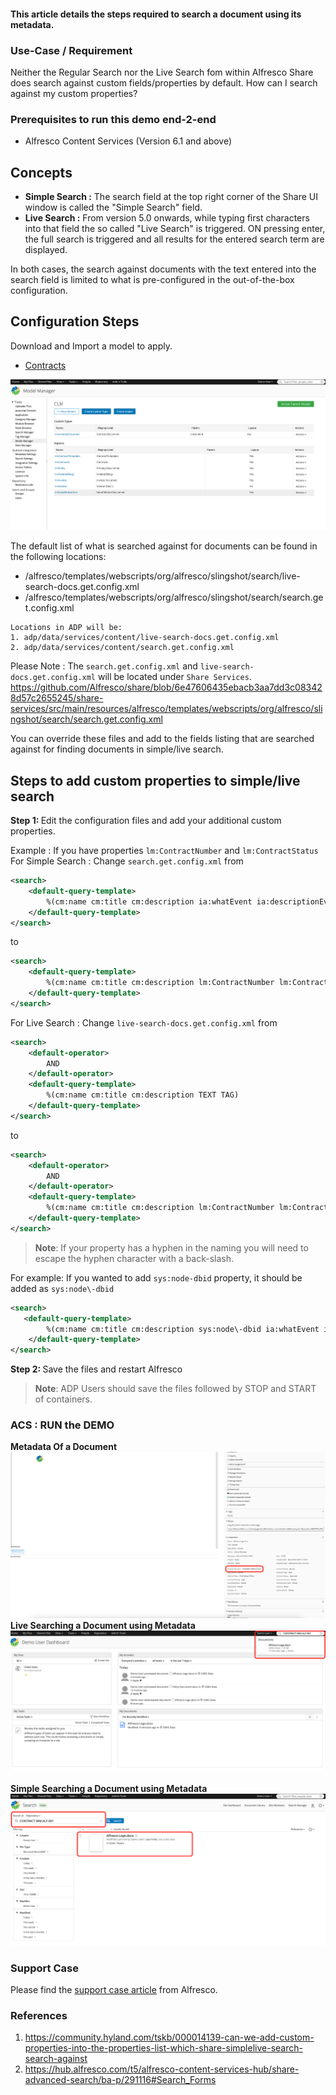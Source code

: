 #### This article details the steps required to search a document using its metadata.

### Use-Case / Requirement
Neither the Regular Search nor the Live Search fom within Alfresco Share does search against custom fields/properties by default.  How can I search against my custom properties?

### Prerequisites to run this demo end-2-end

* Alfresco Content Services (Version 6.1 and above)

## Concepts

* <b>Simple Search :</b> The search field at the top right corner of the Share UI window is called the "Simple Search" field.
* <b>Live Search :</b> From version 5.0 onwards, while typing first characters into that field the so called "Live Search" is triggered. ON pressing enter, the full search is triggered and all results for the entered search term are displayed.

In both cases, the search against documents with the text entered into the search field is limited to what is pre-configured in the out-of-the-box configuration.

## Configuration Steps
Download and Import a model to apply.
* [Contracts](../acs-model-examples/CLM.zip)

![model-manager](assets/1.png)

The default list of what is searched against for documents can be found in the following locations:

* /alfresco/templates/webscripts/org/alfresco/slingshot/search/live-search-docs.get.config.xml
* /alfresco/templates/webscripts/org/alfresco/slingshot/search/search.get.config.xml

```
Locations in ADP will be:
1. adp/data/services/content/live-search-docs.get.config.xml
2. adp/data/services/content/search.get.config.xml
```

Please Note : The `search.get.config.xml` and `live-search-docs.get.config.xml` will be located under `Share Services`.
https://github.com/Alfresco/share/blob/6e47606435ebacb3aa7dd3c083428d57c2655245/share-services/src/main/resources/alfresco/templates/webscripts/org/alfresco/slingshot/search/search.get.config.xml

You can override these files and add to the fields listing that are searched against for finding documents in simple/live search.


## Steps to add custom properties to simple/live search

<b>Step 1: </b>Edit the configuration files and add your additional custom properties.  

Example :
If you have properties `lm:ContractNumber` and `lm:ContractStatus`
For Simple Search : Change `search.get.config.xml` from
```xml
<search>
    <default-query-template>
        %(cm:name cm:title cm:description ia:whatEvent ia:descriptionEvent lnk:title lnk:description TEXT TAG)
    </default-query-template>
</search>
```
to
```xml
<search>
    <default-query-template>
        %(cm:name cm:title cm:description lm:ContractNumber lm:ContractStatus lnk:title lnk:description TEXT TAG)
    </default-query-template>
</search>
```
For Live Search : Change `live-search-docs.get.config.xml` from
```xml
<search>
    <default-operator>
        AND
    </default-operator>
    <default-query-template>
        %(cm:name cm:title cm:description TEXT TAG)
    </default-query-template>
</search>
```
to
```xml
<search>
    <default-operator>
        AND
    </default-operator>
    <default-query-template>
        %(cm:name cm:title cm:description lm:ContractNumber lm:ContractStatus TEXT TAG)
    </default-query-template>
</search>
```

> **Note**: If your property has a hyphen in the naming you will need to escape the hyphen character with a back-slash.

For example: If you wanted to add `sys:node-dbid` property, it should be added as `sys:node\-dbid`

```xml
<search>
   <default-query-template>
        %(cm:name cm:title cm:description sys:node\-dbid ia:whatEvent ia:descriptionEvent lnk:title lnk:description TEXT TAG)
    </default-query-template>
</search>
```

<b>Step 2: </b> Save the files and restart Alfresco
> **Note**: ADP Users should save the files followed by STOP and START of containers.


### ACS : RUN the DEMO

<b>Metadata Of a Document</b>
![document-metadata-image](assets/1m.png)
<b>Live Searching a Document using Metadata</b>
![live-search-image](assets/2.png)

<b>Simple Searching a Document using Metadata</b>
![simple-search-image](assets/3.png)


### Support Case
Please find the [support case article](assets/Article.pdf) from Alfresco.

### References
1. https://community.hyland.com/tskb/000014139-can-we-add-custom-properties-into-the-properties-list-which-share-simplelive-search-search-against
2. https://hub.alfresco.com/t5/alfresco-content-services-hub/share-advanced-search/ba-p/291116#Search_Forms
